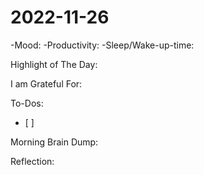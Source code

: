 # 2022-11-26
-Mood: 
-Productivity: 
-Sleep/Wake-up-time: 

Highlight of The Day: 

I am Grateful For: 

To-Dos:
- [ ] 

Morning Brain Dump:

Reflection:
